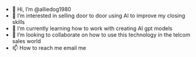 - 👋 Hi, I’m @alliedog1980
- 👀 I’m interested in selling door to door using AI to improve my closing skills
- 🌱 I’m currently learning how to work with creating AI gpt models
- 💞️ I’m looking to collaborate on how to use this technology in the telcom sales world
- 📫 How to reach me email me 

<!---
alliedog1980/alliedog1980 is a ✨ special ✨ repository because its `README.md` (this file) appears on your GitHub profile.
You can click the Preview link to take a look at your changes.
--->
